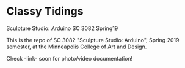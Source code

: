 # Classy Tidings
Sculpture Studio: Arduino
SC 3082 Spring19

This is the repo of SC 3082 "Sculpture Studio: Arduino", Spring 2019 semester, at the Minneapolis College of Art and Design.

Check -link- soon for photo/video documentation!
